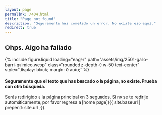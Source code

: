 ```yaml
---
layout: page
permalink: /404.html
title: "Page not found"
description: "Seguramente has cometido un error. No existe eso aquí."
redirect: true
---
```


## Ohps. Algo ha fallado

<div class="row mt-3">
{% include figure.liquid loading="eager" path="assets/img/2501-gallo-barri-quimico.webp" class="rounded z-depth-0 w-50 text-center" style="display: block; margin: 0 auto;" %}   
</div>


#### Seguramente que el texto que has buscado o la página, no existe. Prueba con otra búsqueda.

Serás redirigido a la página principal en 3 segundos. Si no se te redirije automáticamente, por favor regresa a [home page]({{ site.baseurl | prepend: site.url }}).



